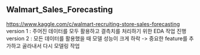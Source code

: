 ##  Walmart_Sales_Forecasting
https://www.kaggle.com/c/walmart-recruiting-store-sales-forecasting
version 1 : 주어진 데이터를 모두 활용하고 결측치를 처리하기 위한 EDA 작업 진행
version 2 : 모든 데이터를 활용했을 때 모델 성능이 크게 하락 -> 중요한 feature를 추가하고 골라내서 다시 모델링 작업 

